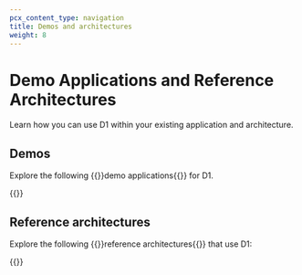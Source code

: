 ```yaml
---
pcx_content_type: navigation
title: Demos and architectures
weight: 8
---
```


# Demo Applications and Reference Architectures

Learn how you can use D1 within your existing application and architecture.

## Demos

Explore the following {{<glossary-tooltip term_id="demo application">}}demo applications{{</glossary-tooltip>}} for D1.

{{<external-resources resource_type="apps" products="D1">}}

## Reference architectures

Explore the following {{<glossary-tooltip term_id="reference architecture">}}reference architectures{{</glossary-tooltip>}} that use D1:

{{<resource-by-selector products="D1" resource_type="reference-architecture,design-guide,reference-architecture-diagram">}}
